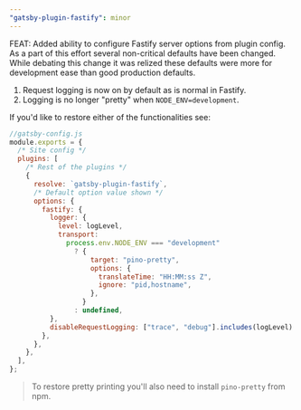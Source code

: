 ```yaml
---
"gatsby-plugin-fastify": minor
---
```


FEAT: Added ability to configure Fastify server options from plugin config. As a part of this effort several non-critical defaults have been changed. While debating this change it was relized these defaults were more for development ease than good production defaults.

1. Request logging is now on by default as is normal in Fastify.
2. Logging is no longer "pretty" when `NODE_ENV=development`.

If you'd like to restore either of the functionalities see:

```js
//gatsby-config.js
module.exports = {
  /* Site config */
  plugins: [
    /* Rest of the plugins */
    {
      resolve: `gatsby-plugin-fastify`,
      /* Default option value shown */
      options: {
        fastify: {
          logger: {
            level: logLevel,
            transport:
              process.env.NODE_ENV === "development"
                ? {
                    target: "pino-pretty",
                    options: {
                      translateTime: "HH:MM:ss Z",
                      ignore: "pid,hostname",
                    },
                  }
                : undefined,
          },
          disableRequestLogging: ["trace", "debug"].includes(logLevel) ? false : true,
        },
      },
    },
  ],
};
```

> To restore pretty printing you'll also need to install `pino-pretty` from npm.
